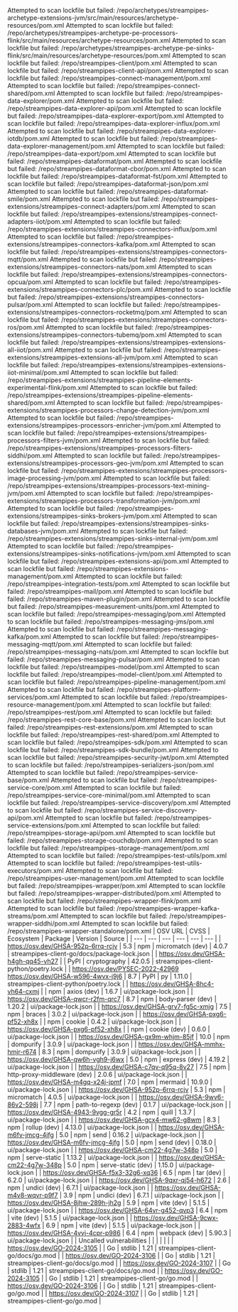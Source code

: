 <!--
  ~ Licensed to the Apache Software Foundation (ASF) under one or more
  ~ contributor license agreements.  See the NOTICE file distributed with
  ~ this work for additional information regarding copyright ownership.
  ~ The ASF licenses this file to You under the Apache License, Version 2.0
  ~ (the "License"); you may not use this file except in compliance with
  ~ the License.  You may obtain a copy of the License at
  ~
  ~    http://www.apache.org/licenses/LICENSE-2.0
  ~
  ~ Unless required by applicable law or agreed to in writing, software
  ~ distributed under the License is distributed on an "AS IS" BASIS,
  ~ WITHOUT WARRANTIES OR CONDITIONS OF ANY KIND, either express or implied.
  ~ See the License for the specific language governing permissions and
  ~ limitations under the License.
  ~
  -->
Attempted to scan lockfile but failed: /repo/archetypes/streampipes-archetype-extensions-jvm/src/main/resources/archetype-resources/pom.xml
Attempted to scan lockfile but failed: /repo/archetypes/streampipes-archetype-pe-processors-flink/src/main/resources/archetype-resources/pom.xml
Attempted to scan lockfile but failed: /repo/archetypes/streampipes-archetype-pe-sinks-flink/src/main/resources/archetype-resources/pom.xml
Attempted to scan lockfile but failed: /repo/streampipes-client/pom.xml
Attempted to scan lockfile but failed: /repo/streampipes-client-api/pom.xml
Attempted to scan lockfile but failed: /repo/streampipes-connect-management/pom.xml
Attempted to scan lockfile but failed: /repo/streampipes-connect-shared/pom.xml
Attempted to scan lockfile but failed: /repo/streampipes-data-explorer/pom.xml
Attempted to scan lockfile but failed: /repo/streampipes-data-explorer-api/pom.xml
Attempted to scan lockfile but failed: /repo/streampipes-data-explorer-export/pom.xml
Attempted to scan lockfile but failed: /repo/streampipes-data-explorer-influx/pom.xml
Attempted to scan lockfile but failed: /repo/streampipes-data-explorer-iotdb/pom.xml
Attempted to scan lockfile but failed: /repo/streampipes-data-explorer-management/pom.xml
Attempted to scan lockfile but failed: /repo/streampipes-data-export/pom.xml
Attempted to scan lockfile but failed: /repo/streampipes-dataformat/pom.xml
Attempted to scan lockfile but failed: /repo/streampipes-dataformat-cbor/pom.xml
Attempted to scan lockfile but failed: /repo/streampipes-dataformat-fst/pom.xml
Attempted to scan lockfile but failed: /repo/streampipes-dataformat-json/pom.xml
Attempted to scan lockfile but failed: /repo/streampipes-dataformat-smile/pom.xml
Attempted to scan lockfile but failed: /repo/streampipes-extensions/streampipes-connect-adapters/pom.xml
Attempted to scan lockfile but failed: /repo/streampipes-extensions/streampipes-connect-adapters-iiot/pom.xml
Attempted to scan lockfile but failed: /repo/streampipes-extensions/streampipes-connectors-influx/pom.xml
Attempted to scan lockfile but failed: /repo/streampipes-extensions/streampipes-connectors-kafka/pom.xml
Attempted to scan lockfile but failed: /repo/streampipes-extensions/streampipes-connectors-mqtt/pom.xml
Attempted to scan lockfile but failed: /repo/streampipes-extensions/streampipes-connectors-nats/pom.xml
Attempted to scan lockfile but failed: /repo/streampipes-extensions/streampipes-connectors-opcua/pom.xml
Attempted to scan lockfile but failed: /repo/streampipes-extensions/streampipes-connectors-plc/pom.xml
Attempted to scan lockfile but failed: /repo/streampipes-extensions/streampipes-connectors-pulsar/pom.xml
Attempted to scan lockfile but failed: /repo/streampipes-extensions/streampipes-connectors-rocketmq/pom.xml
Attempted to scan lockfile but failed: /repo/streampipes-extensions/streampipes-connectors-ros/pom.xml
Attempted to scan lockfile but failed: /repo/streampipes-extensions/streampipes-connectors-tubemq/pom.xml
Attempted to scan lockfile but failed: /repo/streampipes-extensions/streampipes-extensions-all-iiot/pom.xml
Attempted to scan lockfile but failed: /repo/streampipes-extensions/streampipes-extensions-all-jvm/pom.xml
Attempted to scan lockfile but failed: /repo/streampipes-extensions/streampipes-extensions-iiot-minimal/pom.xml
Attempted to scan lockfile but failed: /repo/streampipes-extensions/streampipes-pipeline-elements-experimental-flink/pom.xml
Attempted to scan lockfile but failed: /repo/streampipes-extensions/streampipes-pipeline-elements-shared/pom.xml
Attempted to scan lockfile but failed: /repo/streampipes-extensions/streampipes-processors-change-detection-jvm/pom.xml
Attempted to scan lockfile but failed: /repo/streampipes-extensions/streampipes-processors-enricher-jvm/pom.xml
Attempted to scan lockfile but failed: /repo/streampipes-extensions/streampipes-processors-filters-jvm/pom.xml
Attempted to scan lockfile but failed: /repo/streampipes-extensions/streampipes-processors-filters-siddhi/pom.xml
Attempted to scan lockfile but failed: /repo/streampipes-extensions/streampipes-processors-geo-jvm/pom.xml
Attempted to scan lockfile but failed: /repo/streampipes-extensions/streampipes-processors-image-processing-jvm/pom.xml
Attempted to scan lockfile but failed: /repo/streampipes-extensions/streampipes-processors-text-mining-jvm/pom.xml
Attempted to scan lockfile but failed: /repo/streampipes-extensions/streampipes-processors-transformation-jvm/pom.xml
Attempted to scan lockfile but failed: /repo/streampipes-extensions/streampipes-sinks-brokers-jvm/pom.xml
Attempted to scan lockfile but failed: /repo/streampipes-extensions/streampipes-sinks-databases-jvm/pom.xml
Attempted to scan lockfile but failed: /repo/streampipes-extensions/streampipes-sinks-internal-jvm/pom.xml
Attempted to scan lockfile but failed: /repo/streampipes-extensions/streampipes-sinks-notifications-jvm/pom.xml
Attempted to scan lockfile but failed: /repo/streampipes-extensions-api/pom.xml
Attempted to scan lockfile but failed: /repo/streampipes-extensions-management/pom.xml
Attempted to scan lockfile but failed: /repo/streampipes-integration-tests/pom.xml
Attempted to scan lockfile but failed: /repo/streampipes-mail/pom.xml
Attempted to scan lockfile but failed: /repo/streampipes-maven-plugin/pom.xml
Attempted to scan lockfile but failed: /repo/streampipes-measurement-units/pom.xml
Attempted to scan lockfile but failed: /repo/streampipes-messaging/pom.xml
Attempted to scan lockfile but failed: /repo/streampipes-messaging-jms/pom.xml
Attempted to scan lockfile but failed: /repo/streampipes-messaging-kafka/pom.xml
Attempted to scan lockfile but failed: /repo/streampipes-messaging-mqtt/pom.xml
Attempted to scan lockfile but failed: /repo/streampipes-messaging-nats/pom.xml
Attempted to scan lockfile but failed: /repo/streampipes-messaging-pulsar/pom.xml
Attempted to scan lockfile but failed: /repo/streampipes-model/pom.xml
Attempted to scan lockfile but failed: /repo/streampipes-model-client/pom.xml
Attempted to scan lockfile but failed: /repo/streampipes-pipeline-management/pom.xml
Attempted to scan lockfile but failed: /repo/streampipes-platform-services/pom.xml
Attempted to scan lockfile but failed: /repo/streampipes-resource-management/pom.xml
Attempted to scan lockfile but failed: /repo/streampipes-rest/pom.xml
Attempted to scan lockfile but failed: /repo/streampipes-rest-core-base/pom.xml
Attempted to scan lockfile but failed: /repo/streampipes-rest-extensions/pom.xml
Attempted to scan lockfile but failed: /repo/streampipes-rest-shared/pom.xml
Attempted to scan lockfile but failed: /repo/streampipes-sdk/pom.xml
Attempted to scan lockfile but failed: /repo/streampipes-sdk-bundle/pom.xml
Attempted to scan lockfile but failed: /repo/streampipes-security-jwt/pom.xml
Attempted to scan lockfile but failed: /repo/streampipes-serializers-json/pom.xml
Attempted to scan lockfile but failed: /repo/streampipes-service-base/pom.xml
Attempted to scan lockfile but failed: /repo/streampipes-service-core/pom.xml
Attempted to scan lockfile but failed: /repo/streampipes-service-core-minimal/pom.xml
Attempted to scan lockfile but failed: /repo/streampipes-service-discovery/pom.xml
Attempted to scan lockfile but failed: /repo/streampipes-service-discovery-api/pom.xml
Attempted to scan lockfile but failed: /repo/streampipes-service-extensions/pom.xml
Attempted to scan lockfile but failed: /repo/streampipes-storage-api/pom.xml
Attempted to scan lockfile but failed: /repo/streampipes-storage-couchdb/pom.xml
Attempted to scan lockfile but failed: /repo/streampipes-storage-management/pom.xml
Attempted to scan lockfile but failed: /repo/streampipes-test-utils/pom.xml
Attempted to scan lockfile but failed: /repo/streampipes-test-utils-executors/pom.xml
Attempted to scan lockfile but failed: /repo/streampipes-user-management/pom.xml
Attempted to scan lockfile but failed: /repo/streampipes-wrapper/pom.xml
Attempted to scan lockfile but failed: /repo/streampipes-wrapper-distributed/pom.xml
Attempted to scan lockfile but failed: /repo/streampipes-wrapper-flink/pom.xml
Attempted to scan lockfile but failed: /repo/streampipes-wrapper-kafka-streams/pom.xml
Attempted to scan lockfile but failed: /repo/streampipes-wrapper-siddhi/pom.xml
Attempted to scan lockfile but failed: /repo/streampipes-wrapper-standalone/pom.xml
| OSV URL | CVSS | Ecosystem | Package | Version | Source |
| --- | --- | --- | --- | --- | --- |
| https://osv.dev/GHSA-952p-6rrq-rcjv | 5.3 | npm | micromatch (dev) | 4.0.7 | streampipes-client-go/docs/package-lock.json |
| https://osv.dev/GHSA-h4gh-qq45-vh27 |  | PyPI | cryptography | 42.0.5 | streampipes-client-python/poetry.lock |
| https://osv.dev/PYSEC-2022-42969<br/>https://osv.dev/GHSA-w596-4wvx-j9j6 | 8.7 | PyPI | py | 1.11.0 | streampipes-client-python/poetry.lock |
| https://osv.dev/GHSA-8hc4-vh64-cxmj |  | npm | axios (dev) | 1.6.7 | ui/package-lock.json |
| https://osv.dev/GHSA-qwcr-r2fm-qrc7 | 8.7 | npm | body-parser (dev) | 1.20.2 | ui/package-lock.json |
| https://osv.dev/GHSA-grv7-fg5c-xmjg | 7.5 | npm | braces | 3.0.2 | ui/package-lock.json |
| https://osv.dev/GHSA-pxg6-pf52-xh8x |  | npm | cookie | 0.4.2 | ui/package-lock.json |
| https://osv.dev/GHSA-pxg6-pf52-xh8x |  | npm | cookie (dev) | 0.6.0 | ui/package-lock.json |
| https://osv.dev/GHSA-gx9m-whjm-85jf | 10.0 | npm | dompurify | 3.0.9 | ui/package-lock.json |
| https://osv.dev/GHSA-mmhx-hmjr-r674 | 8.3 | npm | dompurify | 3.0.9 | ui/package-lock.json |
| https://osv.dev/GHSA-qw6h-vgh9-j6wx | 5.0 | npm | express (dev) | 4.19.2 | ui/package-lock.json |
| https://osv.dev/GHSA-c7qv-q95q-8v27 | 7.5 | npm | http-proxy-middleware (dev) | 2.0.6 | ui/package-lock.json |
| https://osv.dev/GHSA-m4gq-x24j-jpmf | 7.0 | npm | mermaid | 10.9.0 | ui/package-lock.json |
| https://osv.dev/GHSA-952p-6rrq-rcjv | 5.3 | npm | micromatch | 4.0.5 | ui/package-lock.json |
| https://osv.dev/GHSA-9wv6-86v2-598j | 7.7 | npm | path-to-regexp (dev) | 0.1.7 | ui/package-lock.json |
| https://osv.dev/GHSA-4943-9vgg-gr5r | 4.2 | npm | quill | 1.3.7 | ui/package-lock.json |
| https://osv.dev/GHSA-gcx4-mw62-g8wm | 8.3 | npm | rollup (dev) | 4.13.0 | ui/package-lock.json |
| https://osv.dev/GHSA-m6fv-jmcg-4jfg | 5.0 | npm | send | 0.16.2 | ui/package-lock.json |
| https://osv.dev/GHSA-m6fv-jmcg-4jfg | 5.0 | npm | send (dev) | 0.18.0 | ui/package-lock.json |
| https://osv.dev/GHSA-cm22-4g7w-348p | 5.0 | npm | serve-static | 1.13.2 | ui/package-lock.json |
| https://osv.dev/GHSA-cm22-4g7w-348p | 5.0 | npm | serve-static (dev) | 1.15.0 | ui/package-lock.json |
| https://osv.dev/GHSA-f5x3-32g6-xq36 | 6.5 | npm | tar (dev) | 6.2.0 | ui/package-lock.json |
| https://osv.dev/GHSA-9qxr-qj54-h672 | 2.6 | npm | undici (dev) | 6.7.1 | ui/package-lock.json |
| https://osv.dev/GHSA-m4v8-wqvr-p9f7 | 3.9 | npm | undici (dev) | 6.7.1 | ui/package-lock.json |
| https://osv.dev/GHSA-8jhw-289h-jh2g | 5.9 | npm | vite (dev) | 5.1.5 | ui/package-lock.json |
| https://osv.dev/GHSA-64vr-g452-qvp3 | 6.4 | npm | vite (dev) | 5.1.5 | ui/package-lock.json |
| https://osv.dev/GHSA-9cwx-2883-4wfx | 6.9 | npm | vite (dev) | 5.1.5 | ui/package-lock.json |
| https://osv.dev/GHSA-4vvj-4cpr-p986 | 6.4 | npm | webpack (dev) | 5.90.3 | ui/package-lock.json |
| Uncalled vulnerabilities |  |  |  |  |  |
| https://osv.dev/GO-2024-3105 |  | Go | stdlib | 1.21 | streampipes-client-go/docs/go.mod |
| https://osv.dev/GO-2024-3106 |  | Go | stdlib | 1.21 | streampipes-client-go/docs/go.mod |
| https://osv.dev/GO-2024-3107 |  | Go | stdlib | 1.21 | streampipes-client-go/docs/go.mod |
| https://osv.dev/GO-2024-3105 |  | Go | stdlib | 1.21 | streampipes-client-go/go.mod |
| https://osv.dev/GO-2024-3106 |  | Go | stdlib | 1.21 | streampipes-client-go/go.mod |
| https://osv.dev/GO-2024-3107 |  | Go | stdlib | 1.21 | streampipes-client-go/go.mod |
